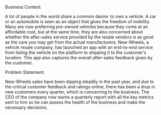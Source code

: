 Business Context:

A lot of people in the world share a common desire: to own a vehicle. A car or an automobile is seen as an object that gives the freedom of mobility. Many are now preferring pre-owned vehicles because they come at an affordable cost, but at the same time, they are also concerned about whether the after-sales service provided by the resale vendors is as good as the care you may get from the actual manufacturers. New-Wheels, a vehicle resale company, has launched an app with an end-to-end service from listing the vehicle on the platform to shipping it to the customer's location. This app also captures the overall after-sales feedback given by the customer. 

Problem Statement:

New-Wheels sales have been dipping steadily in the past year, and due to the critical customer feedback and ratings online, there has been a drop in new customers every quarter, which is concerning to the business. The CEO of the company now wants a quarterly report with all the key metrics sent to him so he can assess the health of the business and make the necessary decisions.
